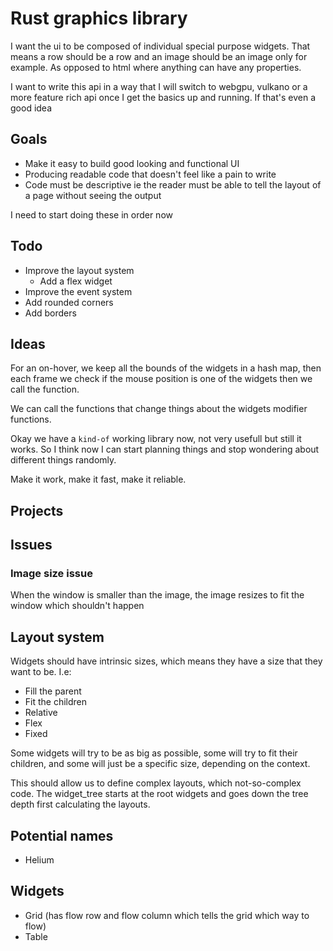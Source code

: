 # Rust graphics library

I want the ui to be composed of individual special purpose widgets. That means a row should be a row and an image should be an image only for example. As opposed to html where anything can have any properties.  

I want to write this api in a way that I will switch to webgpu, vulkano or a more feature rich api once
I get the basics up and running. If that's even a good idea

## Goals

- Make it easy to build good looking and functional UI
- Producing readable code that doesn't feel like a pain to write
- Code must be descriptive ie the reader must be able to tell the layout of a page without seeing the output

I need to start doing these in order now

## Todo

- Improve the layout system
  - Add a flex widget
- Improve the event system
- Add rounded corners
- Add borders

## Ideas

For an on-hover, we keep all the bounds of the widgets in a hash map, then each frame we check
if the mouse position is one of the widgets then we call the function.

We can call the functions that change things about the widgets modifier functions.

Okay we have a `kind-of` working library now, not very usefull but still it works. So I think now I
can start planning things and stop wondering about different things randomly.

Make it work, make it fast, make it reliable.

## Projects

## Issues

### Image size issue

When the window is smaller than the image, the image resizes to fit the window which shouldn't happen

## Layout system

Widgets should have intrinsic sizes, which means they have a size that they want to be. I.e:

- Fill the parent
- Fit the children
- Relative
- Flex
- Fixed

Some widgets will try to be as big as possible, some will try to fit their children, and some will
just be a specific size, depending on the context.

This should allow us to define complex layouts, which not-so-complex code. The widget_tree starts at the root
widgets and goes down the tree depth first calculating the layouts.

## Potential names

- Helium

## Widgets

- Grid (has flow row and flow column which tells the grid which way to flow)
- Table
